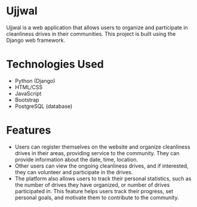 # Ujjwal
Ujjwal is a web application that allows users to organize and participate in cleanliness drives in their communities. This project is built using the Django web framework.
# Technologies Used
* Python (Django)
* HTML/CSS
* JavaScript
* Bootstrap
* PostgreSQL (database)
# Features
* Users can register themselves on the website and organize cleanliness drives in their areas, providing service to the community. They can provide information about the date, time, location.
* Other users can view the ongoing cleanliness drives, and if interested, they can volunteer and participate in the drives.
* The platform also allows users to track their personal statistics, such as the number of drives they have organized, or number of drives participated in. This feature helps users track their progress, set personal goals, and motivate them to contribute to the community.

